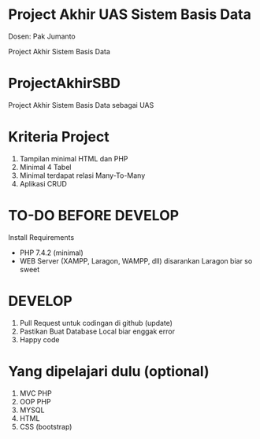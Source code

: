 # Project Akhir UAS Sistem Basis Data 
Dosen: Pak Jumanto

Project Akhir Sistem Basis Data 

# ProjectAkhirSBD
Project Akhir Sistem Basis Data sebagai UAS 

# Kriteria Project 

1. Tampilan minimal HTML dan PHP 
2. Minimal 4 Tabel 
3. Minimal terdapat relasi Many-To-Many 
4. Aplikasi CRUD 


# TO-DO BEFORE DEVELOP 
Install Requirements 
   - PHP 7.4.2 (minimal) 
   - WEB Server (XAMPP, Laragon, WAMPP, dll) disarankan Laragon biar so sweet  

# DEVELOP 
1. Pull Request untuk codingan di github (update) 
2. Pastikan Buat Database Local biar enggak error 
3. Happy code 


# Yang dipelajari dulu (optional) 

1. MVC PHP 
2. OOP PHP 
3. MYSQL 
4. HTML 
5. CSS (bootstrap)


